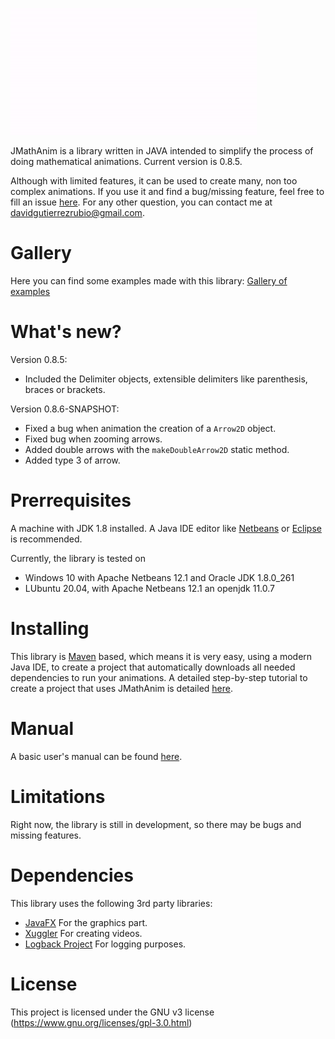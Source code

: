 ![logo](logo.gif)

JMathAnim is a library written in JAVA intended to simplify the process of doing mathematical animations. 
Current version is 0.8.5. 

Although with limited features, it can be used to create many, non too complex animations. If you use it and find a bug/missing feature, feel free to fill an issue [here](https://github.com/davidgutierrezrubio/jmathanim/issues). For any other question, you can contact me at davidgutierrezrubio@gmail.com.
# Gallery
Here you can find some examples made with this library: [Gallery of examples](Gallery/Gallery.html)
# What's new?
Version 0.8.5:

- Included the Delimiter objects, extensible delimiters like parenthesis, braces or brackets.

Version 0.8.6-SNAPSHOT:

- Fixed a bug when animation the creation of a `Arrow2D` object.
- Fixed bug when zooming arrows.
- Added double arrows with the `makeDoubleArrow2D` static method.
- Added type 3 of arrow.
# Prerrequisites
A machine with JDK 1.8 installed. A Java IDE editor like [Netbeans](https://netbeans.org/) or [Eclipse](https://www.eclipse.org/projects/) is recommended.

Currently, the library is tested on

* Windows 10 with Apache Netbeans 12.1 and Oracle JDK 1.8.0_261
* LUbuntu 20.04, with Apache Netbeans 12.1 an openjdk 11.0.7
# Installing
This library is [Maven](https://maven.apache.org/) based, which means it is very easy, using a modern Java IDE, to create a project that automatically downloads all needed dependencies to run your animations. A detailed step-by-step tutorial to create a project that uses JMathAnim is detailed [here](manual\00_Installing\Installing.html).
# Manual
A basic user's manual can be found [here](manual/index.html).
# Limitations
Right now, the library is still in development, so there may be bugs and missing features.
# Dependencies
This library uses the following 3rd party libraries:
* [JavaFX](https://openjfx.io/) For the graphics part.
* [Xuggler](http://www.xuggle.com/xuggler/) For creating videos.
* [Logback Project](http://logback.qos.ch/) For logging purposes.
# License
This project is licensed under the GNU v3 license (https://www.gnu.org/licenses/gpl-3.0.html)
